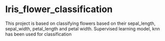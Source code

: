 # Iris_flower_classification
This project is based on classifying flowers based on their sepal_length, sepal_width, petal_length and petal width.
Supervised learning model, knn has been used for classification

